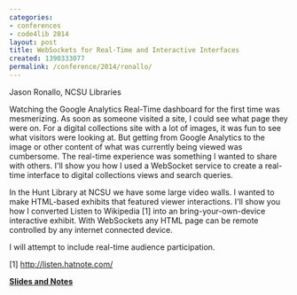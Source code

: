 ```yaml
---
categories:
- conferences
- code4lib 2014
layout: post
title: WebSockets for Real-Time and Interactive Interfaces
created: 1390333077
permalink: /conference/2014/ronallo/
---
```

Jason Ronallo, NCSU Libraries

Watching the Google Analytics Real-Time dashboard for the first time was mesmerizing. As soon as someone visited a site, I could see what page they were on. For a digital collections site with a lot of images, it was fun to see what visitors were looking at. But getting from Google Analytics to the image or other content of what was currently being viewed was cumbersome. The real-time experience was something I wanted to share with others. I'll show you how I used a WebSocket service to create a real-time interface to digital collections views and search queries.

In the Hunt Library at NCSU we have some large video walls. I wanted to make HTML-based exhibits that featured viewer interactions. I'll show you how I converted Listen to Wikipedia [1] into an bring-your-own-device interactive exhibit. With WebSockets any HTML page can be remote controlled by any internet connected device.

I will attempt to include real-time audience participation.

[1] <a href="http://listen.hatnote.com/">http://listen.hatnote.com/</a>

<strong><a href="http://ronallo.com/presentations/code4lib-2014-websockets/">Slides and Notes</a></strong>
